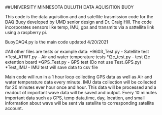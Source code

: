 

##UNIVERSITY MINNESOTA DULUTH DATA AQUISITION BUOY

This code is the data aquisition and and satellite trasmission code for the DAQ Buoy developed by UMD senior design and Dr. Craig Hill. The code
incorporates sensors like temp, IMU, gps and transmits via a sattellite link using a raspberry pi.

BuoyDAQ4.py is the main code updated 4/20/2021

#All other files are tests or example data:
*9603_Test.py - Satellite test
*Test_ATWT.py - Air and water temperature tests
*i2c_test.py  - test i2c extention board
*GPS_Test.py - GPS test (Do not use Test_GPS.py)
*Test_IMU - IMU test will save data to csv file

Main code will run in a 1 hour loop collecting GPS data as well as Air and water temperature data every minute. IMU data collection will be collected for
20 minutes ever hour once and hour. This data will be processed and a readout of important wave data will be saved and output. Every 10 minutes important data such as
GPS, temp data,time, day, location, and small information about wave will be sent via satellite to corresponding satellite account.
